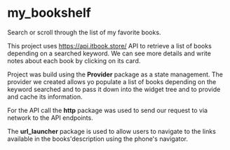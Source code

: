# my_bookshelf
Search or scroll through the list of my favorite books. 


This project uses https://api.itbook.store/ API to retrieve a list of books depending on a searched keyword.
We can see more details and write notes about each book by clicking on its card.

Project was build using the **Provider** package as a state management. The provider we created allows yo populate a list of books depending on the keyword searched and to pass it down into the widget tree and to provide and cache its information.

For the API call the **http** package was used to send our request to via network to the API endpoints.

The **url_launcher** package is used to allow users to navigate to the links available in the books'description using the phone's navigator.
